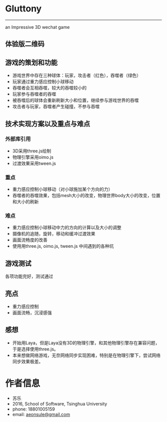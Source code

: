 # Gluttony

---------
an Impressive 3D wechat game

## 体验版二维码

## 游戏的策划和功能
- 游戏世界中存在三种球体：玩家，攻击者（红色），吞噬者（绿色）
- 玩家通过重力感应控制小球移动
- 吞噬者会互相吞噬，较大的吞噬较小的
- 玩家参与吞噬者的吞噬
- 被吞噬后的球体会重新刷新大小和位置，继续参与游戏世界的吞噬
- 攻击者与玩家，吞噬者产生碰撞，不参与吞噬
## 技术实现方案以及重点与难点
###   外部库引用
- 3D采用three.js绘制
- 物理引擎采用oimo.js
- 过渡效果采用tween.js
### 重点
- 重力感应控制小球移动（对小球施加某个方向的力）
- 吞噬者的吞噬效果，包括mesh大小的改变，物理世界body大小的改变，位置和大小的刷新
### 难点
- 重力感应控制小球移动中力的方向的计算以及大小的调整
- 摄像机的追随，旋转，移动和缓冲过渡效果
- 画面流畅度的改善
- 使用用three.js, oimo.js, tween.js 中间遇到的各种坑
## 游戏测试
各项功能完好，测试通过
## 亮点
- 重力感应控制
- 画面流畅，沉浸感强
## 感想
- 开始用Laya，但是Laya没有3D的物理引擎，和其他物理引擎存在兼容问题，于是选择使用three.js。
- 本来想做网络游戏，无奈网络同步实现困难，特别是在物理引擎下，尝试网络同步效果极差。

# 作者信息
- 苏乐
- 2016, School of Software, Tsinghua University
- phone: 18801005159
- email: aeonsule@gmail.com